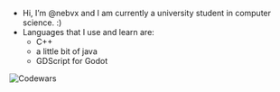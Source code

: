 - Hi, I’m @nebvx and I am currently a university student in computer science. :) 
- Languages that I use and learn are:
    - C++
    - a little bit of java
    - GDScript for Godot

  
![Codewars](https://github.r2v.ch/codewars?user=nebuthefirst&stroke=blue)

<!---
nebvx/nebvx is a ✨ special ✨ repository because its `README.md` (this file) appears on your GitHub profile.
You can click the Preview link to take a look at your changes.
--->
